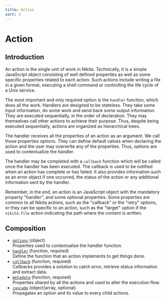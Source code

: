 ```yaml
---
title: Action
sort: 3
---
```


# Action

## Introduction

An action is the single unit of work in Nikita. Technically, it is a simple JavaScript object consisting of well defined properties as well as some specific properties related to each action. Such actions include writing a file in a given format, executing a shell command or controlling the life cycle of a Unix service.

The most important and only required option is the `handler` function, which does all the work. Handlers are designed to be stateless. They take some input information, do some work and send back some output information. They are executed sequentially, in the order of declaration. They may themselves call other actions to achieve their purpose. Thus, despite being executed sequentially, actions are organized as hierarchical trees.

The handler receives all the properties of an action as an argument. We call those properties options. They can define default values when declaring the action and the user may overwrite any of the properties. Thus, options are used to contextualize the handler.

The handler may be completed with a `callback` function which will be called once the handler has been executed. The callback is used to be notified when an action has complete or has failed. It also provides information such as an error object if one occurred, the status of the action or any additional information sent by the handler.

Remember, in the end, an action is an JavaScript object with the mandatory property "handler", and some optional properties. Some properties are common to all Nikita actions, such as the "callback" or the "retry" options, or they can be specific to an action, such as the "target" option if the `nikita.file` action indicating the path where the content is written.

## Composition

* [`options`](/action/options/) (object)   
  Properties used to contextualise the handler function.
* [`handler`](/action/handler/) (function, required)   
  Define the function that an action implements to get things done.
* [`callback`](/action/callback/) (function, required)   
  Callbacks provides a solution to catch error, retrieve status information and extract data.
* [`metadata`](/metadata/) (function, required)   
  Properties shared by all the actions and used to alter the execution flow.
* [`cascade`](/action/cascade/) (object|array, optional)   
  Propagates an option and its value to every child actions.
